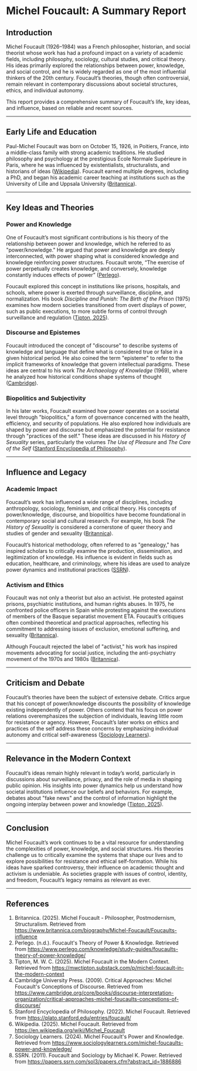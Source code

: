 # Michel Foucault: A Summary Report

## Introduction

Michel Foucault (1926–1984) was a French philosopher, historian, and social theorist whose work has had a profound impact on a variety of academic fields, including philosophy, sociology, cultural studies, and critical theory. His ideas primarily explored the relationships between power, knowledge, and social control, and he is widely regarded as one of the most influential thinkers of the 20th century. Foucault’s theories, though often controversial, remain relevant in contemporary discussions about societal structures, ethics, and individual autonomy.

This report provides a comprehensive summary of Foucault’s life, key ideas, and influence, based on reliable and recent sources.

---

## Early Life and Education

Paul-Michel Foucault was born on October 15, 1926, in Poitiers, France, into a middle-class family with strong academic traditions. He studied philosophy and psychology at the prestigious École Normale Supérieure in Paris, where he was influenced by existentialists, structuralists, and historians of ideas ([Wikipedia](https://en.wikipedia.org/wiki/Michel_Foucault)). Foucault earned multiple degrees, including a PhD, and began his academic career teaching at institutions such as the University of Lille and Uppsala University ([Britannica](https://www.britannica.com/biography/Michel-Foucault)).

---

## Key Ideas and Theories

### Power and Knowledge

One of Foucault’s most significant contributions is his theory of the relationship between power and knowledge, which he referred to as "power/knowledge." He argued that power and knowledge are deeply interconnected, with power shaping what is considered knowledge and knowledge reinforcing power structures. Foucault wrote, “The exercise of power perpetually creates knowledge, and conversely, knowledge constantly induces effects of power” ([Perlego](https://www.perlego.com/knowledge/study-guides/foucaults-theory-of-power-knowledge/)).

Foucault explored this concept in institutions like prisons, hospitals, and schools, where power is exerted through surveillance, discipline, and normalization. His book *Discipline and Punish: The Birth of the Prison* (1975) examines how modern societies transitioned from overt displays of power, such as public executions, to more subtle forms of control through surveillance and regulation ([Tipton, 2025](https://mwctipton.substack.com/p/michel-foucault-in-the-modern-context)).

### Discourse and Epistemes

Foucault introduced the concept of "discourse" to describe systems of knowledge and language that define what is considered true or false in a given historical period. He also coined the term "episteme" to refer to the implicit frameworks of knowledge that govern intellectual paradigms. These ideas are central to his work *The Archaeology of Knowledge* (1969), where he analyzed how historical conditions shape systems of thought ([Cambridge](https://www.cambridge.org/core/books/discourse-interpretation-organization/critical-approaches-michel-foucaults-conceptions-of-discourse/)).

### Biopolitics and Subjectivity

In his later works, Foucault examined how power operates on a societal level through "biopolitics," a form of governance concerned with the health, efficiency, and security of populations. He also explored how individuals are shaped by power and discourse but emphasized the potential for resistance through "practices of the self." These ideas are discussed in his *History of Sexuality* series, particularly the volumes *The Use of Pleasure* and *The Care of the Self* ([Stanford Encyclopedia of Philosophy](https://plato.stanford.edu/entries/foucault/)).

---

## Influence and Legacy

### Academic Impact

Foucault’s work has influenced a wide range of disciplines, including anthropology, sociology, feminism, and critical theory. His concepts of power/knowledge, discourse, and biopolitics have become foundational in contemporary social and cultural research. For example, his book *The History of Sexuality* is considered a cornerstone of queer theory and studies of gender and sexuality ([Britannica](https://www.britannica.com/biography/Michel-Foucault/Foucaults-influence)).

Foucault’s historical methodology, often referred to as "genealogy," has inspired scholars to critically examine the production, dissemination, and legitimization of knowledge. His influence is evident in fields such as education, healthcare, and criminology, where his ideas are used to analyze power dynamics and institutional practices ([SSRN](https://papers.ssrn.com/sol3/papers.cfm?abstract_id=1886886)).

### Activism and Ethics

Foucault was not only a theorist but also an activist. He protested against prisons, psychiatric institutions, and human rights abuses. In 1975, he confronted police officers in Spain while protesting against the executions of members of the Basque separatist movement ETA. Foucault’s critiques often combined theoretical and practical approaches, reflecting his commitment to addressing issues of exclusion, emotional suffering, and sexuality ([Britannica](https://www.britannica.com/biography/Michel-Foucault/Foucaults-influence)).

Although Foucault rejected the label of "activist," his work has inspired movements advocating for social justice, including the anti-psychiatry movement of the 1970s and 1980s ([Britannica](https://www.britannica.com/biography/Michel-Foucault/Foucaults-influence)).

---

## Criticism and Debate

Foucault’s theories have been the subject of extensive debate. Critics argue that his concept of power/knowledge discounts the possibility of knowledge existing independently of power. Others contend that his focus on power relations overemphasizes the subjection of individuals, leaving little room for resistance or agency. However, Foucault’s later works on ethics and practices of the self address these concerns by emphasizing individual autonomy and critical self-awareness ([Sociology Learners](https://www.sociologylearners.com/michel-foucaults-power-and-knowledge/)).

---

## Relevance in the Modern Context

Foucault’s ideas remain highly relevant in today’s world, particularly in discussions about surveillance, privacy, and the role of media in shaping public opinion. His insights into power dynamics help us understand how societal institutions influence our beliefs and behaviors. For example, debates about "fake news" and the control of information highlight the ongoing interplay between power and knowledge ([Tipton, 2025](https://mwctipton.substack.com/p/michel-foucault-in-the-modern-context)).

---

## Conclusion

Michel Foucault’s work continues to be a vital resource for understanding the complexities of power, knowledge, and social structures. His theories challenge us to critically examine the systems that shape our lives and to explore possibilities for resistance and ethical self-formation. While his ideas have sparked controversy, their influence on academic thought and activism is undeniable. As societies grapple with issues of control, identity, and freedom, Foucault’s legacy remains as relevant as ever.

---

## References

1. Britannica. (2025). Michel Foucault - Philosopher, Postmodernism, Structuralism. Retrieved from https://www.britannica.com/biography/Michel-Foucault/Foucaults-influence  
2. Perlego. (n.d.). Foucault's Theory of Power & Knowledge. Retrieved from https://www.perlego.com/knowledge/study-guides/foucaults-theory-of-power-knowledge/  
3. Tipton, M. W. C. (2025). Michel Foucault in the Modern Context. Retrieved from https://mwctipton.substack.com/p/michel-foucault-in-the-modern-context  
4. Cambridge University Press. (2009). Critical Approaches: Michel Foucault's Conceptions of Discourse. Retrieved from https://www.cambridge.org/core/books/discourse-interpretation-organization/critical-approaches-michel-foucaults-conceptions-of-discourse/  
5. Stanford Encyclopedia of Philosophy. (2022). Michel Foucault. Retrieved from https://plato.stanford.edu/entries/foucault/  
6. Wikipedia. (2025). Michel Foucault. Retrieved from https://en.wikipedia.org/wiki/Michel_Foucault  
7. Sociology Learners. (2024). Michel Foucault's Power and Knowledge. Retrieved from https://www.sociologylearners.com/michel-foucaults-power-and-knowledge/  
8. SSRN. (2011). Foucault and Sociology by Michael K. Power. Retrieved from https://papers.ssrn.com/sol3/papers.cfm?abstract_id=1886886  